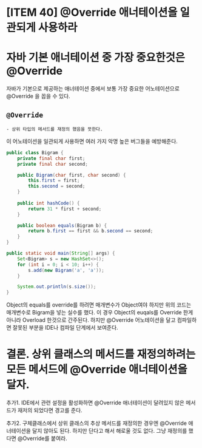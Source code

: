 # [ITEM 40] @Override 애너테이션을 일관되게 사용하라


# 자바 기본 애너테이션 중 가장 중요한것은 @Override

자바가 기본으로 제공하는 애너테이션 중에서 보통 가장 중요한 어노테이션으로 @Override 을 꼽을 수 있다.

## `@Override`

	- 상위 타입의 메서드를 재정의 했음을 뜻한다.

이 어노테이션을 일관되게 사용하면 여러 가지 악명 높은 버그들을 예방해준다.

```java
public class Bigram {
	private final char first;
    private final char second;

    public Bigram(char first, char second) {
        this.first = first;
        this.second = second;
    }
    
    public int hashCode() {
        return 31 * first + second;
    }

    public boolean equals(Bigram b) {
        return b.first == first && b.second == second;
    }
}

public static void main(String[] args) {
    Set<Bigram> s = new HashSet<>();
    for (int i = 0; i < 10; i++) {
        s.add(new Bigram('a', 'a'));
    }

    System.out.println(s.size());
}
```
Object의 equals를 override를 하려면 매개변수가 Object여야 하지만 위의 코드는 매개변수로 Bigram을 넣는 실수를 했다.
이 경우 Object의 euqals를 Override 한게 아니라 Overload 한것으로 간주된다.
하지만 @Override 어노테이션을 달고 컴파일하면 잘못된 부분을 IDE나 컴파일 단계에서 보여준다.

# 결론. 상위 클래스의 메서드를 재정의하려는 모든 메서드에 @Override 애너테이션을 달자.


추가1. IDE에서 관련 설정을 활성화하면 @Override 애너테이션이 달려있지 않은 메서드가 재저의 되었다면 경고를 준다.

추가2. 구체클래스에서 상위 클래스의 추상 메서드를 재정의한 경우엔 @Override 애너테이션을 달지 않아도 된다. 하지만 단다고 해서 해로울 것도 없다. 그냥 재정의를 했다면 @Override를 붙여라.



